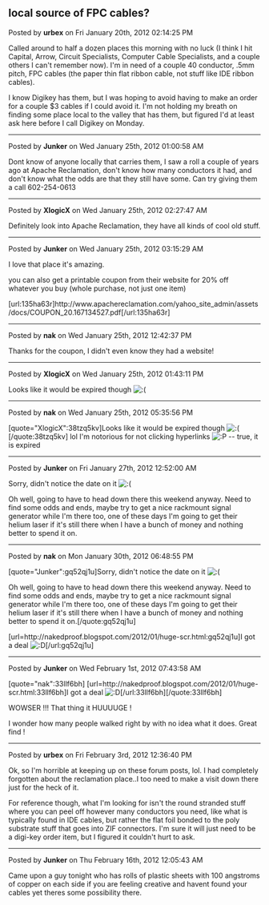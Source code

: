 ## local source of FPC cables?
Posted by **urbex** on Fri January 20th, 2012 02:14:25 PM

Called around to half a dozen places this morning with no luck (I think I hit Capital, Arrow, Circuit Specialists, Computer Cable Specialists, and a couple others I can't remember now).  I'm in need of a couple 40 conductor, .5mm pitch, FPC cables (the paper thin flat ribbon cable, not stuff like IDE ribbon cables).  

I know Digikey has them, but I was hoping to avoid having to make an order for a couple $3 cables if I could avoid it.  I'm not holding my breath on finding some place local to the valley that has them, but figured I'd at least ask here before I call Digikey on Monday.

--------------------------------------------------------------------------------

Posted by **Junker** on Wed January 25th, 2012 01:00:58 AM

Dont know of anyone locally that carries them, I saw a roll a couple of years ago at Apache Reclamation, don't know how many conductors it had, and don't know what the odds are that they still have some. Can try giving them a call 602-254-0613

--------------------------------------------------------------------------------

Posted by **XlogicX** on Wed January 25th, 2012 02:27:47 AM

Definitely look into Apache Reclamation, they have all kinds of cool old stuff.

--------------------------------------------------------------------------------

Posted by **Junker** on Wed January 25th, 2012 03:15:29 AM

I love that place it's amazing. 

you can also get a printable coupon from their website for 20% off whatever you buy (whole purchase, not just one item)

[url:135ha63r]http&#58;//www&#46;apachereclamation&#46;com/yahoo_site_admin/assets/docs/COUPON_20&#46;167134527&#46;pdf[/url:135ha63r]

--------------------------------------------------------------------------------

Posted by **nak** on Wed January 25th, 2012 12:42:37 PM

Thanks for the coupon, I didn't even know they had a website!

--------------------------------------------------------------------------------

Posted by **XlogicX** on Wed January 25th, 2012 01:43:11 PM

Looks like it would be expired though <!-- s:( --><img src="{SMILIES_PATH}/icon_e_sad.gif" alt=":(" title="Sad" /><!-- s:( -->

--------------------------------------------------------------------------------

Posted by **nak** on Wed January 25th, 2012 05:35:56 PM

[quote=&quot;XlogicX&quot;:38tzq5kv]Looks like it would be expired though <!-- s:( --><img src="{SMILIES_PATH}/icon_e_sad.gif" alt=":(" title="Sad" /><!-- s:( -->[/quote:38tzq5kv]
lol I'm notorious for not clicking hyperlinks <!-- s:P --><img src="{SMILIES_PATH}/icon_razz.gif" alt=":P" title="Razz" /><!-- s:P --> -- true, it is expired

--------------------------------------------------------------------------------

Posted by **Junker** on Fri January 27th, 2012 12:52:00 AM

Sorry, didn't notice the date on it <!-- s:( --><img src="{SMILIES_PATH}/icon_e_sad.gif" alt=":(" title="Sad" /><!-- s:( --> 

Oh well, going to have to head down there this weekend anyway. Need to find some odds and ends, maybe try to get a nice rackmount signal generator while I'm there too, one of these days I'm going to get their helium laser if it's still there when I have a bunch of money and nothing better to spend it on.

--------------------------------------------------------------------------------

Posted by **nak** on Mon January 30th, 2012 06:48:55 PM

[quote=&quot;Junker&quot;:gq52qj1u]Sorry, didn't notice the date on it <!-- s:( --><img src="{SMILIES_PATH}/icon_e_sad.gif" alt=":(" title="Sad" /><!-- s:( --> 

Oh well, going to have to head down there this weekend anyway. Need to find some odds and ends, maybe try to get a nice rackmount signal generator while I'm there too, one of these days I'm going to get their helium laser if 
it's still there when I have a bunch of money and nothing better to spend it on.[/quote:gq52qj1u]

[url=http&#58;//nakedproof&#46;blogspot&#46;com/2012/01/huge-scr&#46;html:gq52qj1u]I got a deal <!-- s:D --><img src="{SMILIES_PATH}/icon_e_biggrin.gif" alt=":D" title="Very Happy" /><!-- s:D -->[/url:gq52qj1u]

--------------------------------------------------------------------------------

Posted by **Junker** on Wed February 1st, 2012 07:43:58 AM

[quote=&quot;nak&quot;:33llf6bh]
[url=http&#58;//nakedproof&#46;blogspot&#46;com/2012/01/huge-scr&#46;html:33llf6bh]I got a deal <!-- s:D --><img src="{SMILIES_PATH}/icon_e_biggrin.gif" alt=":D" title="Very Happy" /><!-- s:D -->[/url:33llf6bh][/quote:33llf6bh]

WOWSER !!! That thing it HUUUUGE !

I wonder how many people walked right by with no idea what it does. Great find !

--------------------------------------------------------------------------------

Posted by **urbex** on Fri February 3rd, 2012 12:36:40 PM

Ok, so I'm horrible at keeping up on these forum posts, lol.  I had completely forgotten about the reclamation place..I too need to make a visit down there just for the heck of it.  

For reference though, what I'm looking for isn't the round stranded stuff where you can peel off however many conductors you need, like what is typically found in IDE cables, but rather the flat foil bonded to the poly substrate stuff that goes into ZIF connectors.  I'm sure it will just need to be a digi-key order item, but I figured it couldn't hurt to ask.

--------------------------------------------------------------------------------

Posted by **Junker** on Thu February 16th, 2012 12:05:43 AM

Came upon a guy tonight who has rolls of plastic sheets with 100 angstroms of copper on each side if you are feeling creative and havent found your cables yet theres some possibility there.
